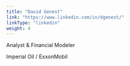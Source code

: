 ```yaml
---
title: "David Genest"
link: "https://www.linkedin.com/in/dgenest/"
linkType: "linkedin"
weight: 4
---
```

Analyst & Financial Modeler

Imperial Oil / ExxonMobil
